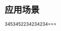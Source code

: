 <!--
 * @Description: 
 * @Date: 2024-08-23 16:04:10
 * @LastEditTime: 2024-08-23 16:22:15
-->
# 应用场景
3453452234234234===